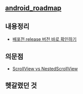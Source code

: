 ## [android_roadmap](https://github.com/dlghrms95/android_study/blob/main/ANDROID/android_roadmap.md)

## 내용정리
+ [배포전 release 버전 바로 확인하기](https://github.com/dlghrms95/android_study/blob/main/ANDROID/release%20%EB%B2%84%EC%A0%84%20%EB%B0%94%EB%A1%9C%20%ED%99%95%EC%9D%B8.md)

## 의문점
+ [ScrollView vs NestedScrollView](https://github.com/dlghrms95/android_study/blob/main/ANDROID/ScrollView%20vs%20NestedScrollView.md)
## 헷갈렸던 것
